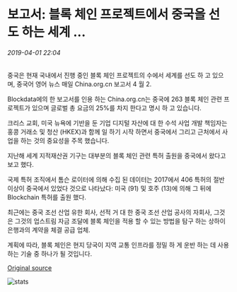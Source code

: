 # 보고서: 블록 체인 프로젝트에서 중국을 선도 하는 세계 ...

###### 2019-04-01 22:04

중국은 현재 국내에서 진행 중인 블록 체인 프로젝트의 수에서 세계를 선도 하 고 있으며, 중국어 영어 뉴스 매일 China.org.cn 보고서 4 월 2.

Blockdata에의 한 보고서를 인용 하는 China.org.cn는 중국에 263 블록 체인 관련 프로젝트가 있으며 글로벌 총 요금의 25%를 차지 한다고 명시 하 고 있습니다.

크리스 교회, 미국 뉴욕에 기반을 둔 기업 디지털 자산에 대 한 수석 사업 개발 책임자는 홍콩 거래소 및 청산 (HKEX)과 함께 일 하기 시작 하면서 중국에서 그리고 근처에서 사업을 하는 것의 중요성을 주목 했습니다.

지난해 세계 지적재산권 기구는 대부분의 블록 체인 관련 특허 출원을 중국에서 왔다고 보고 했다.

국제 특허 조직에서 톰슨 로이터에 의해 수집 된 데이터는 2017에서 406 특허의 절반 이상이 중국에서 있었다 것으로 나타났다: 미국 (91) 및 호주 (13)에 의해 그 뒤에 Blockchain 특허를 출원 했다.

최근에는 중국 조선 산업 유한 회사, 선적 거 대 한 중국 조선 산업 공사의 자회사, 그것은 그것의 업스트림 자금 조달에 블록 체인을 적용 할 수 있는 방법을 탐구 하는 상하이 은행과의 계약을 체결 공급 업체.

계획에 따라, 블록 체인은 현지 당국이 지역 교통 인프라를 정밀 하 게 운반 하는 데 사용 하는 기술 중 하나가 될 것입니다.

[Original source](https://cointelegraph.com/news/report-china-leading-world-in-blockchain-projects)

![stats](https://c.statcounter.com/11760860/0/a89fa40b/1/ "stats")